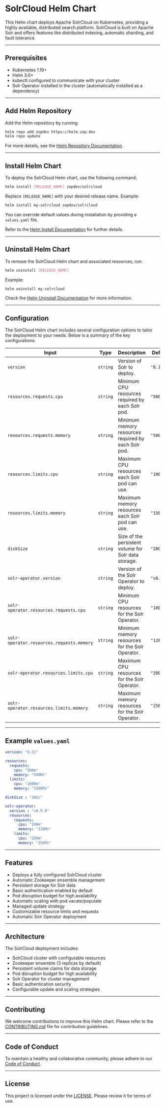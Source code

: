 # SolrCloud Helm Chart

This Helm chart deploys Apache SolrCloud on Kubernetes, providing a highly available, distributed search platform. SolrCloud is built on Apache Solr and offers features like distributed indexing, automatic sharding, and fault tolerance.

---

## Prerequisites

- Kubernetes 1.19+
- Helm 3.0+
- kubectl configured to communicate with your cluster
- Solr Operator installed in the cluster (automatically installed as a dependency)

---

## Add Helm Repository

Add the Helm repository by running:

```bash
helm repo add zopdev https://helm.zop.dev
helm repo update
```

For more details, see the [Helm Repository Documentation](https://helm.sh/docs/helm/helm_repo/).

---

## Install Helm Chart

To deploy the SolrCloud Helm chart, use the following command:

```bash
helm install [RELEASE_NAME] zopdev/solrcloud
```

Replace `[RELEASE_NAME]` with your desired release name. Example:

```bash
helm install my-solrcloud zopdev/solrcloud
```

You can override default values during installation by providing a `values.yaml` file.

Refer to the [Helm Install Documentation](https://helm.sh/docs/helm/helm_install/) for further details.

---

## Uninstall Helm Chart

To remove the SolrCloud Helm chart and associated resources, run:

```bash
helm uninstall [RELEASE_NAME]
```

Example:

```bash
helm uninstall my-solrcloud
```

Check the [Helm Uninstall Documentation](https://helm.sh/docs/helm/helm_uninstall/) for more information.

---

## Configuration

The SolrCloud Helm chart includes several configuration options to tailor the deployment to your needs. Below is a summary of the key configurations:

| **Input**                                 | **Type** | **Description**                                      | **Default** |
|-------------------------------------------|----------|------------------------------------------------------|-------------|
| `version`                                 | `string` | Version of Solr to deploy.                           | `"8.11"`    |
| `resources.requests.cpu`                  | `string` | Minimum CPU resources required by each Solr pod.     | `"500m"`    |
| `resources.requests.memory`               | `string` | Minimum memory resources required by each Solr pod.  | `"500Mi"`   |
| `resources.limits.cpu`                    | `string` | Maximum CPU resources each Solr pod can use.         | `"1000m"`   |
| `resources.limits.memory`                 | `string` | Maximum memory resources each Solr pod can use.      | `"1500Mi"`  |
| `diskSize`                                | `string` | Size of the persistent volume for Solr data storage. | `"20Gi"`    |
| `solr-operator.version`                   | `string` | Version of the Solr Operator to deploy.              | `"v0.9.0"`  |
| `solr-operator.resources.requests.cpu`    | `string` | Minimum CPU resources for the Solr Operator.         | `"100m"`    |
| `solr-operator.resources.requests.memory` | `string` | Minimum memory resources for the Solr Operator.      | `"128Mi"`   |
| `solr-operator.resources.limits.cpu`      | `string` | Maximum CPU resources for the Solr Operator.         | `"200m"`    |
| `solr-operator.resources.limits.memory`   | `string` | Maximum memory resources for the Solr Operator.      | `"256Mi"`   |

---

## Example `values.yaml`

```yaml
version: "8.11"

resources:
  requests:
    cpu: "500m"
    memory: "500Mi"
  limits:
    cpu: "1000m"
    memory: "1500Mi"

diskSize : "20Gi"

solr-operator:
  version : "v0.9.0"
  resources:
    requests:
      cpu: "100m"
      memory: "128Mi"
    limits:
      cpu: "200m"
      memory: "256Mi"
```

---

## Features

- Deploys a fully configured SolrCloud cluster
- Automatic Zookeeper ensemble management
- Persistent storage for Solr data
- Basic authentication enabled by default
- Pod disruption budget for high availability
- Automatic scaling with pod vacate/populate
- Managed update strategy
- Customizable resource limits and requests
- Automatic Solr Operator deployment

---

## Architecture

The SolrCloud deployment includes:
- SolrCloud cluster with configurable resources
- Zookeeper ensemble (3 replicas by default)
- Persistent volume claims for data storage
- Pod disruption budget for high availability
- Solr Operator for cluster management
- Basic authentication security
- Configurable update and scaling strategies

---

## Contributing

We welcome contributions to improve this Helm chart. Please refer to the [CONTRIBUTING.md](../../CONTRIBUTING.md) file for contribution guidelines.

---

## Code of Conduct

To maintain a healthy and collaborative community, please adhere to our [Code of Conduct](../../CODE_OF_CONDUCT.md).

---

## License

This project is licensed under the [LICENSE](../../LICENSE). Please review it for terms of use.
